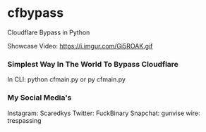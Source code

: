 # cfbypass
Cloudflare Bypass in Python

Showcase Video: https://i.imgur.com/Gi5ROAK.gif

### Simplest Way In The World To Bypass Cloudflare
In CLI:
python cfmain.py
or
py cfmain.py
### My Social Media's 
Instagram: Scaredkys
Twitter: FuckBinary
Snapchat: gunvise
wire: trespassing
